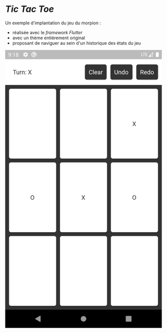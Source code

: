 # *Tic Tac Toe*

Un exemple d'implantation du jeu du morpion :
- réalisée avec le *framework* *Flutter*
- avec un thème entièrement original
- proposant de naviguer au sein d'un historique des états du jeu

![](docs/screenshot.png)
